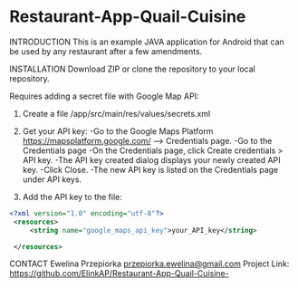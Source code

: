 # Restaurant-App-Quail-Cuisine

INTRODUCTION
This is an example JAVA application for Android that can be used by any restaurant after a few amendments.

INSTALLATION
Download ZIP or clone the repository to your local repository.

Requires adding a secret file with Google Map API:

1. Create a file
/app/src/main/res/values/secrets.xml

2. Get your API key:
-Go to the Google Maps Platform https://mapsplatform.google.com/ --> Credentials page.
-Go to the Credentials page
-On the Credentials page, click Create credentials > API key.
-The API key created dialog displays your newly created API key.
-Click Close.
-The new API key is listed on the Credentials page under API keys.

3. Add the API key to the file:
```xml
<?xml version="1.0" encoding="utf-8"?>
 <resources>
     <string name="google_maps_api_key">your_API_key</string>

 </resources>
 ```

CONTACT
Ewelina Przepiorka przepiorka.ewelina@gmail.com
Project Link: https://github.com/ElinkAP/Restaurant-App-Quail-Cuisine-
